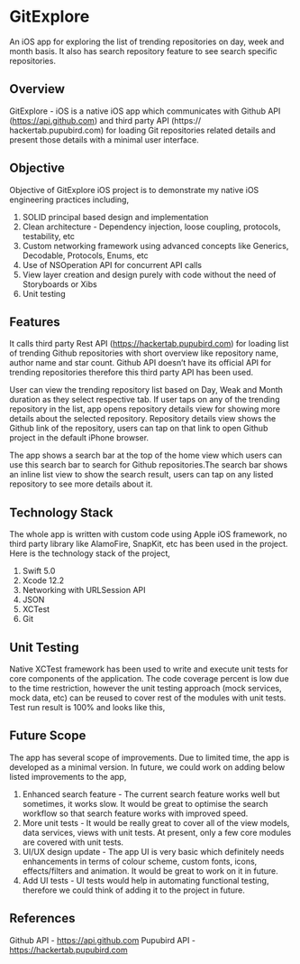 # GitExplore
An iOS app for exploring the list of trending repositories on day, week and month basis. It also has search repository feature to see search specific repositories.

## Overview
GitExplore - iOS is a native iOS app which communicates with Github API (https://api.github.com) and third party API (https:// hackertab.pupubird.com) for loading Git repositories related details and present those details with a minimal user interface.

## Objective
Objective of GitExplore iOS project is to demonstrate my native iOS engineering practices including,
1. SOLID principal based design and implementation
2. Clean architecture - Dependency injection, loose coupling,
protocols, testability, etc
3. Custom networking framework using advanced concepts like
Generics, Decodable, Protocols, Enums, etc
4. Use of NSOperation API for concurrent API calls
5. View layer creation and design purely with code without the
need of Storyboards or Xibs
6. Unit testing

## Features
It calls third party Rest API (https://hackertab.pupubird.com) for loading list of trending Github repositories with short overview like repository name, author name and star count. Github API doesn’t have its official API for trending repositories therefore this third party API has been used.

User can view the trending repository list based on Day, Weak and Month duration as they select respective tab. If user taps on any of the trending repository in the list, app opens repository details view for showing more details about the selected repository.
Repository details view shows the Github link of the repository, users can tap on that link to open Github project in the default iPhone browser.

The app shows a search bar at the top of the home view which users can use this search bar to search for Github repositories.The search bar shows an inline list view to show the search result, users can tap on any listed repository to see more details about it. 
  
## Technology Stack
The whole app is written with custom code using Apple iOS framework, no third party library like AlamoFire, SnapKit, etc has been used in the project.
Here is the technology stack of the project,
1. Swift 5.0
2. Xcode 12.2
3. Networking with URLSession API
4. JSON
5. XCTest
6. Git

## Unit Testing
Native XCTest framework has been used to write and execute unit tests for core components of the application.
The code coverage percent is low due to the time restriction, however the unit testing approach (mock services, mock data, etc) can be reused to cover rest of the modules with unit tests.
Test run result is 100% and looks like this,
 
## Future Scope
The app has several scope of improvements. Due to limited time, the app is developed as a minimal version.
In future, we could work on adding below listed improvements to the app,
1. Enhanced search feature - The current search feature works well but sometimes, it works slow. It would be great to optimise the search workflow so that search feature works with improved speed.
2. More unit tests - It would be really great to cover all of the view models, data services, views with unit tests. At present, only a few core modules are covered with unit tests.
3. UI/UX design update - The app UI is very basic which definitely needs enhancements in terms of colour scheme, custom fonts, icons, effects/filters and animation. It would be great to work on it in future.
4. Add UI tests - UI tests would help in automating functional testing, therefore we could think of adding it to the project in future.

## References
Github API - https://api.github.com
Pupubird API - https://hackertab.pupubird.com
